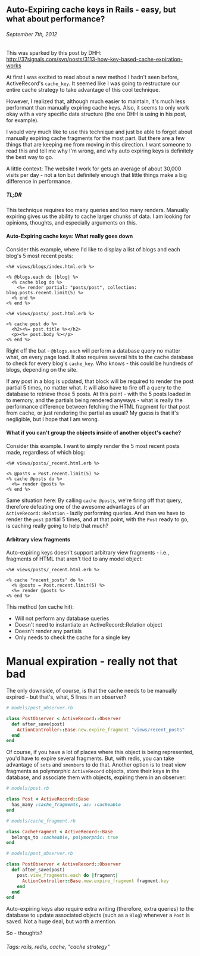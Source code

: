 ## Auto-Expiring cache keys in Rails - easy, but what about performance?
###### September 7th, 2012

This was sparked by this post by DHH: 
<http://37signals.com/svn/posts/3113-how-key-based-cache-expiration-works>

At first I was excited to read about a new method I hadn't seen before, 
ActiveRecord's `cache_key`. It seemed like I was going to restructure 
our entire cache strategy to take advantage of this cool technique. 

However, I realized that, although much easier to maintain, it's much less 
performant than manually expiring cache keys. Also, it seems to only work 
okay with a very specific data structure (the one DHH is using in his post, 
for example).

I would very much like to use this technique and just be able to forget about 
manually expiring cache fragments for the most part. But there are a few things 
that are keeping me from moving in this direction. I want someone to read this 
and tell me why I'm wrong, and why auto expiring keys is definitely the best way 
to go.

A little context: The website I work for gets an average of about 30,000 visits 
per day - not a ton but definitely enough that little things make a big difference 
in performance.

##### TL;DR
This technique requires too many queries and too many renders. Manually expiring 
gives us the ability to cache larger chunks of data. I am looking for opinions, 
thoughts, and especially arguments on this.

#### Auto-Expiring cache keys: What really goes down

Consider this example, where I'd like to display a list of blogs and each 
blog's 5 most recent posts:

```erb
<%# views/blogs/index.html.erb %>

<% @blogs.each do |blog| %>
  <% cache blog do %>
    <%= render partial: "posts/post", collection: blog.posts.recent.limit(5) %>
  <% end %>
<% end %>
```

```erb
<%# views/posts/_post.html.erb %>

<% cache post do %>
  <h2><%= post.title %></h2>
  <p><%= post.body %></p>
<% end %>
```

Right off the bat - `@blogs.each` will perform a database query no matter what, on 
every page load. It also requires several hits to the cache database to check for 
every blog's `cache_key`. Who knows - this could be hundreds of blogs, depending 
on the site.

If any post in a blog is updated, that block will be required to render the post 
partial 5 times, no matter what. It will also have to fire off a query to the database 
to retrieve those 5 posts. At this point - with the 5 posts loaded in to memory, and 
the partials being rendered anyways - what is really the performance difference between 
fetching the HTML fragment for that post from cache, or just rendering the partial as 
usual? My guess is that it's negligible, but I hope that I am wrong.

#### What if you can't group the objects inside of another object's cache?

Consider this example. I want to simply render the 5 most recent posts made, 
regardless of which blog:

```erb
<%# views/posts/_recent.html.erb %>

<% @posts = Post.recent.limit(5) %>
<% cache @posts do %>
  <%= render @posts %>
<% end %>
```

Same situation here: By calling `cache @posts`, we're firing off that query, 
therefore defeating one of the awesome advantages of an 
`ActiveRecord::Relation` - lazily performing queries. 
And then we have to render the `post` partial 5 times, and at that point, with 
the `Post` ready to go, is caching really going to help that much?

#### Arbitrary view fragments

Auto-expiring keys doesn't support arbitrary view fragments - i.e., fragments 
of HTML that aren't tied to any model object:

```erb
<%# views/posts/_recent.html.erb %>

<% cache "recent_posts" do %>
  <% @posts = Post.recent.limit(5) %>
  <%= render @posts %>
<% end %>
```

This method (on cache hit):
* Will not perform any database queries
* Doesn't need to instantiate an ActiveRecord::Relation object
* Doesn't render any partials
* Only needs to check the cache for a single key

# Manual expiration - really not that bad

The only downside, of course, is that the cache needs to be manually expired - but 
that's, what, 5 lines in an observer?

```ruby
# models/post_observer.rb

class PostObserver < ActiveRecord::Observer
  def after_save(post)
    ActionController::Base.new.expire_fragment "views/recent_posts"
  end
end
```

Of course, if you have a lot of places where this object is being represented, 
you'd have to expire several fragments. But, with redis, you can take advantage 
of `sets` and `smembers` to do that. Another option is to treat view fragments
as polymorphic `ActiveRecord` objects, store their keys in the database, and 
associate them with objects, expiring them in an observer:

```ruby
# models/post.rb

class Post < ActiveRecord::Base
  has_many :cache_fragments, as: :cacheable
end
```

```ruby
# models/cache_fragment.rb

class CacheFragment < ActiveRecord::Base
  belongs_to :cacheable, polymorphic: true
end
```

```ruby
# models/post_observer.rb

class PostObserver < ActiveRecord::Observer
  def after_save(post)
	post.view_fragments.each do |fragment|
      ActionController::Base.new.expire_fragment fragment.key
    end
  end
end
```

Auto-expiring keys also require extra writing (therefore, extra queries) to 
the database to update associated objects (such as a `Blog`) whenever a `Post` 
is saved. Not a huge deal, but worth a mention.

So - thoughts?

###### Tags: rails, redis, cache, "cache strategy"